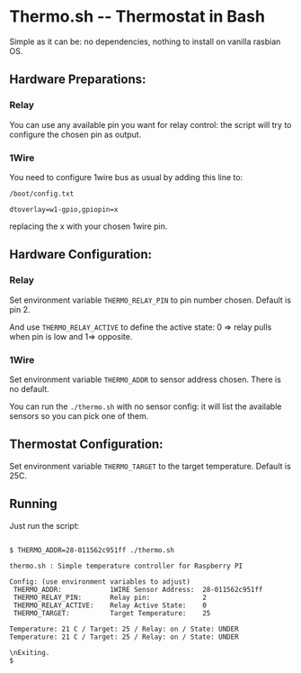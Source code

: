 # Thermo.sh -- Thermostat in Bash

Simple as it can be: no dependencies, nothing to install on vanilla rasbian OS.

## Hardware Preparations:

### Relay

You can use any available pin you want for relay control: the script will try
to configure the chosen pin as output.

### 1Wire 

You need to configure 1wire bus as usual by adding this line to:

`/boot/config.txt`

`dtoverlay=w1-gpio,gpiopin=x`

replacing the x with your chosen 1wire pin.

## Hardware Configuration:

### Relay

Set environment variable `THERMO_RELAY_PIN` to pin number chosen. Default is pin 2.

And use `THERMO_RELAY_ACTIVE` to define the active state: 0 => relay pulls
when pin is low and 1=> opposite.

### 1Wire 

Set environment variable `THERMO_ADDR` to sensor address chosen. There is no default.

You can run the `./thermo.sh` with no sensor config: it will list the available sensors so 
you can pick one of them.


## Thermostat Configuration:

Set environment variable `THERMO_TARGET` to the target temperature. Default is 25C.

## Running

Just run the script:

```

$ THERMO_ADDR=28-011562c951ff ./thermo.sh

thermo.sh : Simple temperature controller for Raspberry PI

Config: (use environment variables to adjust)
 THERMO_ADDR:            1WIRE Sensor Address:  28-011562c951ff
 THERMO_RELAY_PIN:       Relay pin:             2
 THERMO_RELAY_ACTIVE:    Relay Active State:    0
 THERMO_TARGET:          Target Temperature:    25

Temperature: 21 C / Target: 25 / Relay: on / State: UNDER
Temperature: 21 C / Target: 25 / Relay: on / State: UNDER

\nExiting.
$

```


